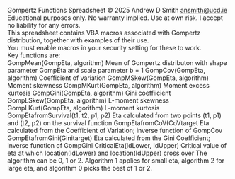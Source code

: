 Gompertz Functions Spreadsheet
© 2025 Andrew D Smith ansmith@ucd.ie	
Educational purposes only. No warranty implied. Use at own risk. I accept no liability for any errors.	
This spreadsheet contains VBA macros associated with Gompertz distribution, together with examples of their use.	
You must enable macros in your security setting for these to work.	
Key functions are:	
GompMean(GompEta, algorithm) 	Mean of Gompertz distributon with shape parameter GompEta and scale parameter b = 1
GompCov(GompEta, algorithm) Coefficient of variation
GompMSkew(GompEta, algorithm)	Moment skewness
GompMKurt(GompEta, algorithm)	Moment excess kurtosis
GompGini(GompEta, algorithm) Gini coeffiicient
GompLSkew(GompEta, algorithm) L-moment skewness
GompLKurt(GompEta, algorithm)	L-moment kurtosis
GompEtafromSurvival(t1, t2, p1, p2)	Eta calculated from two points (t1, p1) and (t2, p2) on the survival function
GompEtafromCoV(CoVtarget	Eta calculated from the Coefficient of Variation; inverse function of GompCov
GompEtafromGini(Ginitarget) 	Eta calculated from the Gini Coefficient; inverse function of GompGini
CriticalEta(IdLower, IdUpper)	Critical value of eta at which location(IdLower) and location(IdUpper) cross over
The algorithm can be 0, 1 or 2. Algorithm 1 applies for small eta, algorithm 2 for large eta, and algorithm 0  picks the best of 1 or 2.
